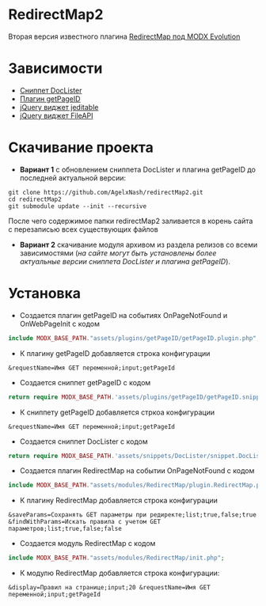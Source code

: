 RedirectMap2
============
Вторая версия известного плагина [RedirectMap под MODX Evolution](http://community.modx-cms.ru/blog/addons/1130.html)

Зависимости
============
* [Сниппет DocLister](https://github.com/AgelxNash/DocLister)
* [Плагин getPageID](https://gist.github.com/AgelxNash/9268660)
* [jQuery виджет jeditable](https://github.com/tuupola/jquery_jeditable)
* [jQuery виджет FileAPI](https://github.com/RubaXa/jquery.fileapi)

Скачивание проекта
============
* **Вариант 1** с обновлением сниппета DocLister и плагина getPageID до последней актуальной версии:
```
git clone https://github.com/AgelxNash/redirectMap2.git
cd redirectMap2
git submodule update --init --recursive
```
После чего содержимое папки redirectMap2 заливается в корень сайта с перезаписью всех существующих файлов
* **Вариант 2** скачивание модуля архивом из раздела релизов со всеми зависимостями (*на сайте могут быть установлены более актуальные версии сниппета DocLister и плагина getPageID*).

Установка
============
* Создается плагин getPageID на событиях OnPageNotFound и OnWebPageInit с кодом
```php
include MODX_BASE_PATH."assets/plugins/getPageID/getPageID.plugin.php";
```
* К плагину getPageID добавляется строка конфигурации 
```
&requestName=Имя GET переменной;input;getPageId
```
* Создается сниппет getPageID с кодом 
```php
return require MODX_BASE_PATH.'assets/plugins/getPageID/getPageID.snippet.php';
```
* К сниппету getPageID добавляется стркоа конфигурации
```
&requestName=Имя GET переменной;input;getPageId
```
* Создается сниппет DocLister с кодом
```php
return require MODX_BASE_PATH.'assets/snippets/DocLister/snippet.DocLister.php';
```
* Создается плагин RedirectMap на событии OnPageNotFound с кодом
```php
include MODX_BASE_PATH."assets/modules/RedirectMap/plugin.RedirectMap.php";
```
* К плагину RedirectMap добавляется строка конфигурации
```
&saveParams=Сохранять GET параметры при редиректе;list;true,false;true &findWithParams=Искать правила с учетом GET параметров;list;true,false;false
```
* Создается модуль RedirectMap с кодом
```php
include MODX_BASE_PATH."assets/modules/RedirectMap/init.php";
```
* К модулю RedirectMap добавляется строка конфигурации:
```
&display=Правил на странице;input;20 &requestName=Имя GET переменной;input;getPageId
```